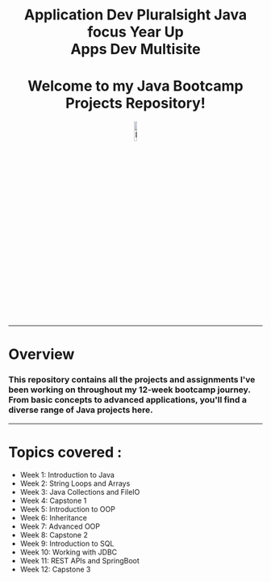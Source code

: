 # <h1 align="center" >Application Dev Pluralsight Java focus Year Up <br> Apps Dev Multisite </h1>

# <h1 align="center" >Welcome to my Java Bootcamp Projects Repository!</h1>
<p align="center" style="width: 100%;">
  <img src="https://github.com/twentyfive21/java-development/assets/107441301/c9348e2d-4af5-44af-8d31-92b0f540494d" alt="Image Description" style="height: 10%; object-fit: cover;">
</p>


---
# Overview
### This repository contains all the projects and assignments I've been working on throughout my 12-week bootcamp journey. From basic concepts to advanced applications, you'll find a diverse range of Java projects here.
--- 
# Topics covered : 

- Week 1: Introduction to Java
- Week 2: String Loops and Arrays
- Week 3: Java Collections and FileIO
- Week 4: Capstone 1
- Week 5: Introduction to OOP
- Week 6: Inheritance
- Week 7: Advanced OOP
- Week 8: Capstone 2
- Week 9: Introduction to SQL
- Week 10: Working with JDBC
- Week 11: REST APIs and SpringBoot
- Week 12: Capstone 3
